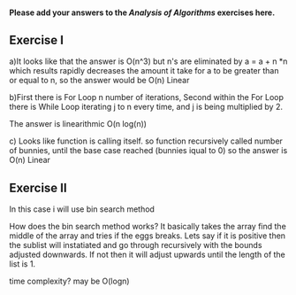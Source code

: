 #### Please add your answers to the ***Analysis of  Algorithms*** exercises here.

## Exercise I

a)It looks like that the answer is O(n^3) but n's are eliminated by a = a + n *n
which results rapidly decreases the amount it take for a to be greater than or equal to n,
so the answer would be O(n) Linear


b)First there is For Loop n number of iterations, 
Second within the For Loop there is While Loop iterating j to n every time, and j is being multiplied by 2.

The answer is linearithmic O(n log(n))

c) Looks like function is calling itself. so function recursively called number of bunnies, until the base case reached (bunnies iqual to 0) so the 
answer is O(n) Linear

## Exercise II
In this case i will use bin search method

How does the bin search method works? It basically takes the array find the middle of the array and tries if the eggs breaks. Lets say if it is positive then the sublist will instatiated and go through recursively with the bounds adjusted downwards. If not then it will adjust upwards until the length of the list is 1.

time complexity?
may be O(logn)


